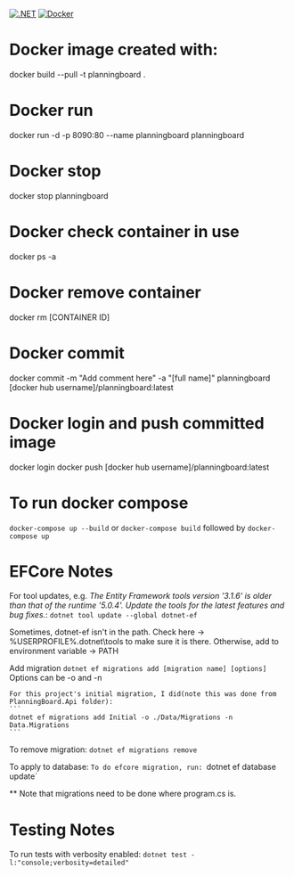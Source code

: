 [![.NET](https://github.com/deanagan/planning-board-backend/actions/workflows/dotnet.yml/badge.svg)](https://github.com/deanagan/planning-board-backend/actions/workflows/dotnet.yml)
[![Docker](https://github.com/deanagan/planning-board-backend/actions/workflows/docker-publish.yml/badge.svg)](https://github.com/deanagan/planning-board-backend/actions/workflows/docker-publish.yml)
# Docker image created with:
docker build --pull -t planningboard .

# Docker run
docker run -d -p 8090:80 --name planningboard planningboard

# Docker stop
docker stop planningboard

# Docker check container in use
docker ps -a

# Docker remove container
docker rm [CONTAINER ID]

# Docker commit
docker commit -m "Add comment here" -a "[full name]" planningboard [docker hub username]/planningboard:latest

# Docker login and push committed image
docker login
docker push [docker hub username]/planningboard:latest

# To run docker compose
`docker-compose up --build`
or
`docker-compose build` followed by `docker-compose up`


# EFCore Notes
For tool updates, e.g. _The Entity Framework tools version '3.1.6' is older than that of the runtime '5.0.4'. Update the tools for the latest features and bug fixes._:
    `dotnet tool update --global dotnet-ef`

Sometimes, dotnet-ef isn't in the path. Check here ->  %USERPROFILE%\.dotnet\tools to make sure it is there. Otherwise, add to environment variable -> PATH

Add migration
    `dotnet ef migrations add [migration name] [options]`
    Options can be -o <PATH> and -n <NAMESPACE>

    For this project's initial migration, I did(note this was done from PlanningBoard.Api folder):
    ```
    dotnet ef migrations add Initial -o ./Data/Migrations -n Data.Migrations
    ```
To remove migration:
    `dotnet ef migrations remove`

To apply to database:
    `To do efcore migration, run:
    `dotnet ef database update`

** Note that migrations need to be done where program.cs is.

# Testing Notes
To run tests with verbosity enabled:
`dotnet test -l:"console;verbosity=detailed"`
